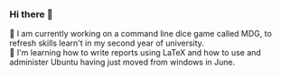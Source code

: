### Hi there 👋

🔭 I am currently working on a command line dice game called MDG, to refresh skills learn't in my second year of university.<br>
🌱 I'm learning how to write reports using LaTeX and how to use and administer Ubuntu having just moved from windows in June.

<!--
**mattdear/mattdear** is a ✨ _special_ ✨ repository because its `README.md` (this file) appears on your GitHub profile.

Here are some ideas to get you started:

- 🔭 I’m currently working on ...
- 🌱 I’m currently learning ...
- 👯 I’m looking to collaborate on ...
- 🤔 I’m looking for help with ...
- 💬 Ask me about ...
- 📫 How to reach me: ...
- 😄 Pronouns: ...
- ⚡ Fun fact: ...
-->
